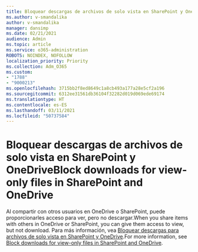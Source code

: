 ```yaml
---
title: Bloquear descargas de archivos de solo vista en SharePoint y OneDrive
ms.author: v-smandalika
author: v-smandalika
manager: dansimp
ms.date: 02/21/2021
audience: Admin
ms.topic: article
ms.service: o365-administration
ROBOTS: NOINDEX, NOFOLLOW
localization_priority: Priority
ms.collection: Adm_O365
ms.custom:
- "1788"
- "9000213"
ms.openlocfilehash: 3715bb2f8ed8649c1a8cb493a177a28e5cf2a196
ms.sourcegitcommit: 6312ee31561db36104f32282d019d069ede69174
ms.translationtype: HT
ms.contentlocale: es-ES
ms.lasthandoff: 03/11/2021
ms.locfileid: "50737584"
---
```

# <a name="block-downloads-for-view-only-files-in-sharepoint-and-onedrive"></a><span data-ttu-id="2726a-102">Bloquear descargas de archivos de solo vista en SharePoint y OneDrive</span><span class="sxs-lookup"><span data-stu-id="2726a-102">Block downloads for view-only files in SharePoint and OneDrive</span></span>

<span data-ttu-id="2726a-103">Al compartir con otros usuarios en OneDrive o SharePoint, puede proporcionarles acceso para ver, pero no descargar.</span><span class="sxs-lookup"><span data-stu-id="2726a-103">When you share items with others in OneDrive or SharePoint, you can give them access to view, but not download.</span></span> <span data-ttu-id="2726a-104">Para más información, vea [Bloquear descargas para archivos de solo vista en SharePoint y OneDrive](https://support.microsoft.com/office/block-downloads-for-view-only-files-in-sharepoint-and-onedrive-6051184b-62ac-4149-b874-13dcd40ef91e).</span><span class="sxs-lookup"><span data-stu-id="2726a-104">For more information, see [Block downloads for view-only files in SharePoint and OneDrive](https://support.microsoft.com/office/block-downloads-for-view-only-files-in-sharepoint-and-onedrive-6051184b-62ac-4149-b874-13dcd40ef91e).</span></span>
